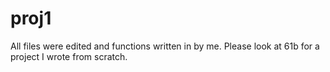 # proj1
All files were edited and functions written in by me. Please look at 61b for a project I wrote from scratch. 
